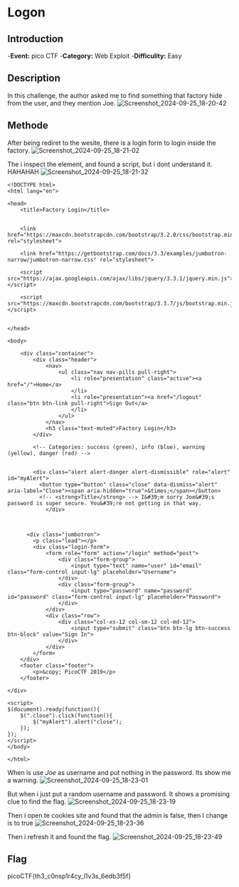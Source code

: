 # Logon
## Introduction
-**Event:** pico CTF
-**Category:** Web Exploit
-**Difficulity:** Easy

## Description
In this challenge, the author asked me to find something that factory hide from the user, and they mention Joe.
![Screenshot_2024-09-25_18-20-42](https://github.com/user-attachments/assets/64f28fec-60f1-4641-873f-b6c68434126a)

## Methode
After being rediret to the wesite, there is a login form to login inside the factory.
![Screenshot_2024-09-25_18-21-02](https://github.com/user-attachments/assets/03027ad6-da80-41b1-ae9b-7f72c5963656)

The i inspect the element, and found a script, but i dont understand it. HAHAHAH
![Screenshot_2024-09-25_18-21-32](https://github.com/user-attachments/assets/edf2983f-8206-4d54-8cee-b5a201f2760c)
```
<!DOCTYPE html>
<html lang="en">

<head>
    <title>Factory Login</title>


    <link href="https://maxcdn.bootstrapcdn.com/bootstrap/3.2.0/css/bootstrap.min.css" rel="stylesheet">

    <link href="https://getbootstrap.com/docs/3.3/examples/jumbotron-narrow/jumbotron-narrow.css" rel="stylesheet">

    <script src="https://ajax.googleapis.com/ajax/libs/jquery/3.3.1/jquery.min.js"></script>

    <script src="https://maxcdn.bootstrapcdn.com/bootstrap/3.3.7/js/bootstrap.min.js"></script>


</head>

<body>

    <div class="container">
        <div class="header">
            <nav>
                <ul class="nav nav-pills pull-right">
                    <li role="presentation" class="active"><a href="/">Home</a>
                    </li>
                    <li role="presentation"><a href="/logout" class="btn btn-link pull-right">Sign Out</a>
                    </li>
                </ul>
            </nav>
            <h3 class="text-muted">Factory Login</h3>
        </div>
        
        <!-- Categories: success (green), info (blue), warning (yellow), danger (red) -->
        
        
        <div class="alert alert-danger alert-dismissible" role="alert" id="myAlert">
          <button type="button" class="close" data-dismiss="alert" aria-label="Close"><span aria-hidden="true">&times;</span></button>
          <!-- <strong>Title</strong> --> I&#39;m sorry Joe&#39;s password is super secure. You&#39;re not getting in that way.
            </div>
      
      
      
      <div class="jumbotron">
        <p class="lead"></p>
        <div class="login-form">
            <form role="form" action="/login" method="post">
                <div class="form-group">
                    <input type="text" name="user" id="email" class="form-control input-lg" placeholder="Username">
                </div>
                <div class="form-group">
                    <input type="password" name="password" id="password" class="form-control input-lg" placeholder="Password">
                </div>
            </div>
            <div class="row">
                <div class="col-xs-12 col-sm-12 col-md-12">
                    <input type="submit" class="btn btn-lg btn-success btn-block" value="Sign In">
                </div>
            </div>
        </form>
    </div>
    <footer class="footer">
        <p>&copy; PicoCTF 2019</p>
    </footer>

</div>

<script>
$(document).ready(function(){
    $(".close").click(function(){
        $("myAlert").alert("close");
    });
});
</script>
</body>

</html>
```
When is use *Joe* as username and put nothing in the password. Its show me a warning.
![Screenshot_2024-09-25_18-23-01](https://github.com/user-attachments/assets/86d0e11e-0bb4-4506-97de-6a56487485f7)

But when i just put a random username and password. It shows a promising clue to find the flag.
![Screenshot_2024-09-25_18-23-19](https://github.com/user-attachments/assets/4c235a2c-a1cf-490d-a5b7-b6964eb4bc54)

Then i open te cookies site and found that the admin is false, then I change is to true
![Screenshot_2024-09-25_18-23-36](https://github.com/user-attachments/assets/99926ecb-a84b-496d-9a1c-9e385d44ac61)

Then i refresh it and found the flag.
![Screenshot_2024-09-25_18-23-49](https://github.com/user-attachments/assets/2cc90cbb-f1e4-45df-8148-3af3b1142839)

## Flag
picoCTF{th3_c0nsp1r4cy_l1v3s_6edb3f5f}

